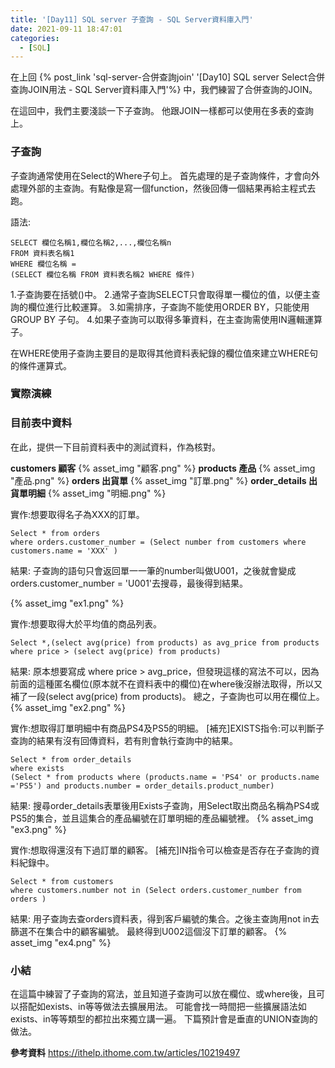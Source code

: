 ```yaml
---
title: '[Day11] SQL server 子查詢 - SQL Server資料庫入門'
date: 2021-09-11 18:47:01
categories:
  - [SQL]
---
```

在上回 {% post_link 'sql-server-合併查詢join' '[Day10] SQL server Select合併查詢JOIN用法 - SQL Server資料庫入門'%} 中，我們練習了合併查詢的JOIN。

在這回中，我們主要淺談一下子查詢。
他跟JOIN一樣都可以使用在多表的查詢上。

### 子查詢
子查詢通常使用在Select的Where子句上。
首先處理的是子查詢條件，才會向外處理外部的主查詢。有點像是寫一個function，然後回傳一個結果再給主程式去跑。

語法:
```
SELECT 欄位名稱1,欄位名稱2,...,欄位名稱n 
FROM 資料表名稱1
WHERE 欄位名稱 = 
(SELECT 欄位名稱 FROM 資料表名稱2 WHERE 條件)
```
1.子查詢要在括號()中。
2.通常子查詢SELECT只會取得單一欄位的值，以便主查詢的欄位進行比較運算。
3.如需排序，子查詢不能使用ORDER BY，只能使用GROUP BY 子句。
4.如果子查詢可以取得多筆資料，在主查詢需使用IN邏輯運算子。

在WHERE使用子查詢主要目的是取得其他資料表紀錄的欄位值來建立WHERE句的條件運算式。

### 實際演練
### 目前表中資料
在此，提供一下目前資料表中的測試資料，作為核對。

**customers 顧客**
{% asset_img "顧客.png" %}
**products 產品**
{% asset_img "產品.png" %}
**orders 出貨單**
{% asset_img "訂單.png" %}
**order_details 出貨單明細**
{% asset_img "明細.png" %}


實作:想要取得名子為XXX的訂單。
```
Select * from orders 
where orders.customer_number = (Select number from customers where customers.name = 'XXX' )
```
結果:
子查詢的語句只會返回單一一筆的number叫做U001，之後就會變成orders.customer_number = 'U001'去搜尋，最後得到結果。

{% asset_img "ex1.png" %}



實作:想要取得大於平均值的商品列表。
```
Select *,(select avg(price) from products) as avg_price from products 
where price > (select avg(price) from products)
```
結果:
原本想要寫成 where price > avg_price，但發現這樣的寫法不可以，因為前面的這種匿名欄位(原本就不在資料表中的欄位)在where後沒辦法取得，所以又補了一段(select avg(price) from products)。
總之，子查詢也可以用在欄位上。
{% asset_img "ex2.png" %}

實作:想取得訂單明細中有商品PS4及PS5的明細。
[補充]EXISTS指令:可以判斷子查詢的結果有沒有回傳資料，若有則會執行查詢中的結果。
```
Select * from order_details 
where exists 
(Select * from products where (products.name = 'PS4' or products.name ='PS5') and products.number = order_details.product_number)
```
結果:
搜尋order_details表單後用Exists子查詢，用Select取出商品名稱為PS4或PS5的集合，並且這集合的產品編號在訂單明細的產品編號裡。
{% asset_img "ex3.png" %}

實作:想取得還沒有下過訂單的顧客。
[補充]IN指令可以檢查是否存在子查詢的資料紀錄中。
```
Select * from customers 
where customers.number not in (Select orders.customer_number from orders )
```
結果:
用子查詢去查orders資料表，得到客戶編號的集合。之後主查詢用not in去篩選不在集合中的顧客編號。
最終得到U002這個沒下訂單的顧客。
{% asset_img "ex4.png" %}

### 小結
在這篇中練習了子查詢的寫法，並且知道子查詢可以放在欄位、或where後，且可以搭配如exists、in等等做法去擴展用法。
可能會找一時間把一些擴展語法如exists、in等等類型的都拉出來獨立講一遍。
下篇預計會是垂直的UNION查詢的做法。

**參考資料**
https://ithelp.ithome.com.tw/articles/10219497